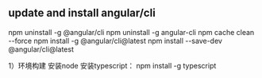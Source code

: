 ## update and install angular/cli
npm uninstall -g @angular/cli
npm uninstall -g angular-cli
npm cache clean --force
npm install -g @angular/cli@latest
npm install --save-dev @angular/cli@latest


1）环境构建
  安装node
  安装typescript： npm install -g typescript
  
